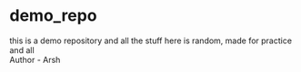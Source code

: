 # demo_repo
this is a demo repository and all the stuff here is random, made for practice and all
<br>
Author - Arsh 
